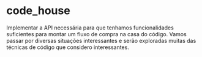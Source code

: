 # code_house
Implementar a API necessária para que tenhamos funcionalidades suficientes para montar um fluxo de compra na casa do código.  Vamos passar por diversas situações interessantes e serão exploradas muitas das técnicas de código que considero interessantes.
